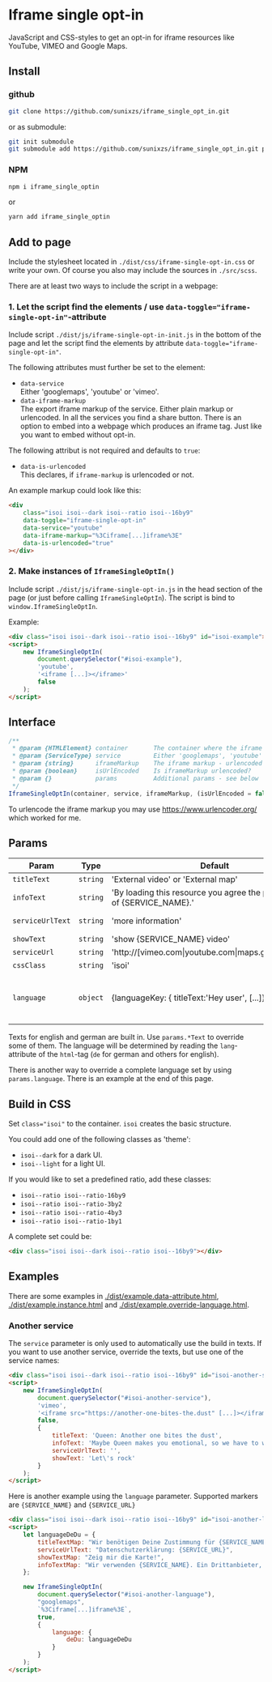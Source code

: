# Iframe single opt-in

JavaScript and CSS-styles to get an opt-in for iframe resources like YouTube, VIMEO and Google Maps.

## Install

### github

```sh
git clone https://github.com/sunixzs/iframe_single_opt_in.git
```

or as submodule:

```sh
git init submodule
git submodule add https://github.com/sunixzs/iframe_single_opt_in.git path/to/be
```

### NPM

```sh
npm i iframe_single_optin
```

or

```sh
yarn add iframe_single_optin
```

## Add to page

Include the stylesheet located in `./dist/css/iframe-single-opt-in.css` or write your own. Of course you also may include the sources in `./src/scss`.

There are at least two ways to include the script in a webpage:

### 1. Let the script find the elements / use `data-toggle="iframe-single-opt-in"`-attribute

Include script `./dist/js/iframe-single-opt-in-init.js` in the bottom of the page and let the script find the elements by attribute `data-toggle="iframe-single-opt-in"`.

The following attributes must further be set to the element:

-   `data-service`  
    Either 'googlemaps', 'youtube' or 'vimeo'.
-   `data-iframe-markup`  
    The export iframe markup of the service. Either plain markup or urlencoded. In all the services you find a share button. There is an option to embed into a webpage which produces an iframe tag. Just like you want to embed without opt-in.

The following attribut is not required and defaults to `true`:

-   `data-is-urlencoded`  
    This declares, if `iframe-markup` is urlencoded or not.

An example markup could look like this:

```html
<div
    class="isoi isoi--dark isoi--ratio isoi--16by9"
    data-toggle="iframe-single-opt-in"
    data-service="youtube"
    data-iframe-markup="%3Ciframe[...]iframe%3E"
    data-is-urlencoded="true"
></div>
```

### 2. Make instances of `IframeSingleOptIn()`

Include script `./dist/js/iframe-single-opt-in.js` in the head section of the page (or just before calling `IframeSingleOptIn`). The script is bind to `window.IframeSingleOptIn`.

Example:

```html
<div class="isoi isoi--dark isoi--ratio isoi--16by9" id="isoi-example"></div>
<script>
    new IframeSingleOptIn(
        document.querySelector("#isoi-example"),
        'youtube',
        '<iframe [...]></iframe>'
        false
    );
</script>
```

## Interface

```js
/**
 * @param {HTMLElement} container       The container where the iframe should be placed in.
 * @param {ServiceType} service         Either 'googlemaps', 'youtube' or 'vimeo'.
 * @param {string}      iframeMarkup    The iframe markup - urlencoded or not.
 * @param {boolean}     isUrlEncoded    Is iframeMarkup urlencoded?
 * @param {}            params          Additional params - see below
 */
IframeSingleOptIn(container, service, iframeMarkup, (isUrlEncoded = false), (params = {}));
```

To urlencode the iframe markup you may use https://www.urlencoder.org/ which worked for me.

## Params

| Param            | Type     | Default                                                                    | Description                                                                                                                                             |
| ---------------- | -------- | -------------------------------------------------------------------------- | ------------------------------------------------------------------------------------------------------------------------------------------------------- |
| `titleText`      | `string` | 'External video' or 'External map'                                         | Type relational visible title.                                                                                                                          |
| `infoText`       | `string` | 'By loading this resource you agree the privacy policy of {SERVICE_NAME}.' | Type relational visible info text.                                                                                                                      |
| `serviceUrlText` | `string` | 'more information'                                                         | Visible text for the data privacy link of the service.                                                                                                  |
| `showText`       | `string` | 'show {SERVICE_NAME} video'                                                | Type relational visible button text.                                                                                                                    |
| `serviceUrl`     | `string` | 'http://[vimeo.com\|youtube.com\|maps.google.com]...'                      | Data privay URI of the service.                                                                                                                         |
| `cssClass`       | `string` | 'isoi'                                                                     | CSS-class prefix for the created elements.                                                                                                              |
| `language`       | `object` | {languageKey: { titleText:'Hey user', [...]}}                              | Another way to override the texts. `languageKey` will be set as current language. Have a look at `./src/ts/Language/LanguageData.default.ts` for the text keys. |

Texts for english and german are built in. Use `params.*Text` to override some of them. The language will be determined by reading the `lang`-attribute of the `html`-tag (`de` for german and others for english).

There is another way to override a complete language set by using `params.language`. There is an example at the end of this page.

## Build in CSS

Set `class="isoi"` to the container. `isoi` creates the basic structure.

You could add one of the following classes as 'theme':

-   `isoi--dark` for a dark UI.
-   `isoi--light` for a light UI.

If you would like to set a predefined ratio, add these classes:

-   `isoi--ratio isoi--ratio-16by9`
-   `isoi--ratio isoi--ratio-3by2`
-   `isoi--ratio isoi--ratio-4by3`
-   `isoi--ratio isoi--ratio-1by1`

A complete set could be:

```html
<div class="isoi isoi--dark isoi--ratio isoi--16by9"></div>
```

## Examples

There are some examples in <a href="./dist/example.data-attribute.html">./dist/example.data-attribute.html</a>, <a href="./dist/example.instance.html">./dist/example.instance.html</a> and <a href="./dist/example.override-language.html">./dist/example.override-language.html</a>.

### Another service

The `service` parameter is only used to automatically use the build in texts. If you want to use another service, override the texts, but use one of the service names:

```html
<div class="isoi isoi--dark isoi--ratio isoi--16by9" id="isoi-another-service"></div>
<script>
    new IframeSingleOptIn(
        document.querySelector("#isoi-another-service"),
        'vimeo',
        '<iframe src="https://another-one-bites-the.dust" [...]></iframe>'
        false,
        {
            titleText: 'Queen: Another one bites the dust',
            infoText: 'Maybe Queen makes you emotional, so we have to warn you before you load the stuff ;-)',
            serviceUrlText: '',
            showText: 'Let\'s rock'
        }
    );
</script>
```

Here is another example using the `language` parameter. Supported markers are `{SERVICE_NAME}` and `{SERVICE_URL}`

```html
<div class="isoi isoi--dark isoi--ratio isoi--16by9" id="isoi-another-language"></div>
<script>
    let languageDeDu = {
        titleTextMap: "Wir benötigen Deine Zustimmung für {SERVICE_NAME}",
        serviceUrlText: "Datenschutzerklärung: {SERVICE_URL}",
        showTextMap: "Zeig mir die Karte!",
        infoTextMap: "Wir verwenden {SERVICE_NAME}. Ein Drittanbieter, um Karteninhalte einzubetten. Dieser Service kann Daten zu Deinen Aktivitäten sammeln. Bitte lese die Details durch und stimme der Nutzung zu, um die Karte anzuzeigen."
    };

    new IframeSingleOptIn(
        document.querySelector("#isoi-another-language"),
        "googlemaps",
        `%3Ciframe[...]iframe%3E`,
        true,
        {
            language: {
                deDu: languageDeDu
            }
        }
    );
</script>
```
